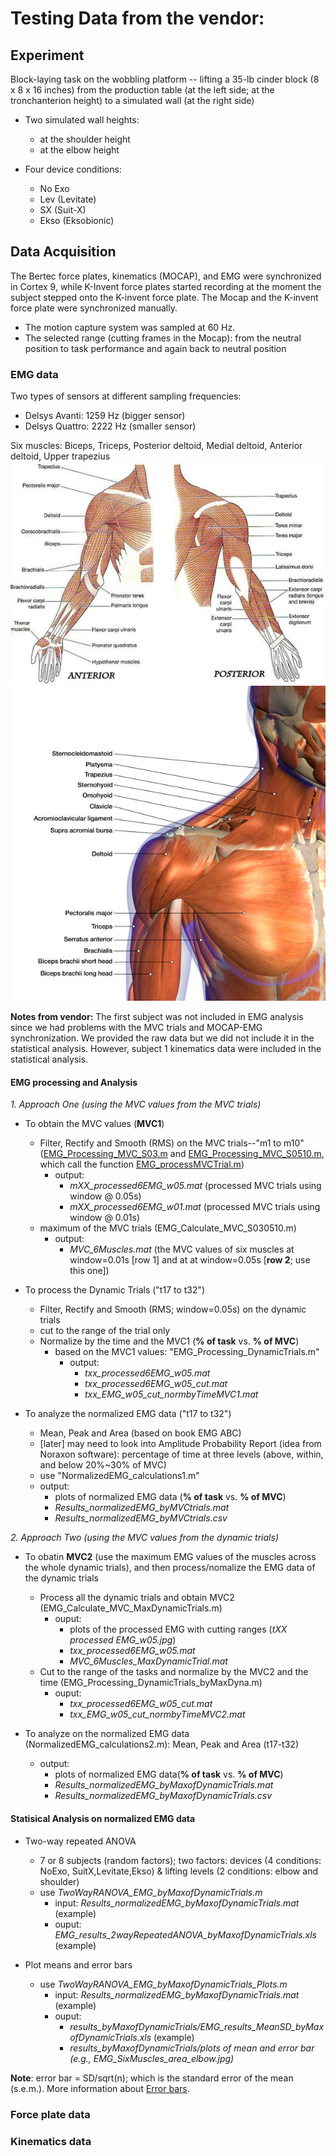 # Testing Data from the vendor: 

## Experiment
Block-laying task on the wobbling platform -- lifting a 35-lb cinder block (8 x 8 x 16 inches) from the production table (at the left side; at the tronchanterion height) to a simulated wall (at the right side) 
- Two simulated wall heights:
	- at the shoulder height
	- at the elbow height

- Four device conditions:
	- No Exo
	- Lev (Levitate)
	- SX (Suit-X)
	- Ekso (Eksobionic)

## Data Acquisition
The Bertec force plates, kinematics (MOCAP), and EMG were synchronized in Cortex 9, while K-Invent force plates started recording at the moment the subject stepped onto the K-invent force plate. The Mocap and the K-invent force plate were synchronized manually.
- The motion capture system was sampled at 60 Hz.
- The selected range (cutting frames in the Mocap): from the neutral position to task performance and again back to neutral position

### EMG data
Two types of sensors at different sampling frequencies:
- Delsys Avanti: 1259 Hz (bigger sensor)
- Delsys Quattro: 2222 Hz (smaller sensor)

Six muscles: Biceps, Triceps, Posterior deltoid, Medial deltoid, Anterior deltoid, Upper trapezius
  ![6Muscles1](Pictures/ArmMuscles1.jpg "Arm_Muscles1")
  ![6Muscles2](Pictures/ArmMuscles2.jpg "Arm_Muscles2")
  
**Notes from vendor:**
The first subject was not included in EMG analysis since we had problems with the MVC trials and MOCAP-EMG synchronization. We provided the raw data but we did not include it in the statistical analysis. However, subject 1 kinematics data were included in the statistical analysis.

#### EMG processing and Analysis
_*1. Approach One (using the MVC values from the MVC trials)*_
- To obtain the MVC values (**MVC1**)
	- Filter, Rectify and Smooth (RMS) on the MVC trials--"m1 to m10" ([EMG_Processing_MVC_S03.m](functions/EMG_Processing_MVC_S03.m) and [EMG_Processing_MVC_S0510.m](functions/EMG_Processing_MVC_S0510.m), which call the function [EMG_processMVCTrial.m](functions/EMG_processMVCTrial.m))
	  - output: 
	    - *mXX_processed6EMG_w05.mat* (processed MVC trials using window @ 0.05s)
	    - *mXX_processed6EMG_w01.mat* (processed MVC trials using window @ 0.01s) 
	- maximum of the MVC trials (EMG_Calculate_MVC_S030510.m)
	  - output: 
	    - *MVC_6Muscles.mat* (the MVC values of six muscles at window=0.01s [row 1] and at at window=0.05s [**row 2**; use this one])

- To process the Dynamic Trials ("t17 to t32")
	- Filter, Rectify and Smooth (RMS; window=0.05s) on the dynamic trials
	- cut to the range of the trial only 
	- Normalize by the time and the MVC1 (**% of task** vs. **% of MVC**)
	   - based on the MVC1 values: "EMG_Processing_DynamicTrials.m"
	     - output: 
	       - *txx_processed6EMG_w05.mat*
	       - *txx_processed6EMG_w05_cut.mat*
	       - *txx_EMG_w05_cut_normbyTimeMVC1.mat*
	       
- To analyze the normalized EMG data ("t17 to t32")
  - Mean, Peak and Area (based on book EMG ABC)
  - [later] may need to look into Amplitude Probability Report (idea from Noraxon software): percentage of time at three levels (above, within, and below 20%~30% of MVC)
  - use "NormalizedEMG_calculations1.m"
  - output:
    - plots of normalized EMG data (**% of task** vs. **% of MVC**)
    - *Results_normalizedEMG_byMVCtrials.mat*
    - *Results_normalizedEMG_byMVCtrials.csv*

   
_*2. Approach Two (using the MVC values from the dynamic trials)*_
- To obatin **MVC2** (use the maximum EMG values of the muscles across the whole dynamic trials), and then process/nomalize the EMG data of the dynamic trials
  - Process all the dynamic trials and obtain MVC2 (EMG_Calculate_MVC_MaxDynamicTrials.m)
    - ouput: 
      - plots of the processed EMG with cutting ranges (*tXX processed EMG_w05.jpg*)
      - *txx_processed6EMG_w05.mat*
      - *MVC_6Muscles_MaxDynamicTrial.mat*
  -  Cut to the range of the tasks and normalize by the MVC2 and the time (EMG_Processing_DynamicTrials_byMaxDyna.m) 
     - ouput:
       - *txx_processed6EMG_w05_cut.mat*
       - *txx_EMG_w05_cut_normbyTimeMVC2.mat*
      
- To analyze on the normalized EMG data (NormalizedEMG_calculations2.m): Mean, Peak and Area (t17-t32)
  - output:
    - plots of normalized EMG data(**% of task** vs. **% of MVC**)
    - *Results_normalizedEMG_byMaxofDynamicTrials.mat*
    - *Results_normalizedEMG_byMaxofDynamicTrials.csv*

#### Statisical Analysis on normalized EMG data
- Two-way repeated ANOVA
  - 7 or 8 subjects (random factors); two factors: devices (4 conditions: NoExo, SuitX,Levitate,Ekso) & lifting levels (2 conditions: elbow and shoulder)
  - use *TwoWayRANOVA_EMG_byMaxofDynamicTrials.m*
    - input: *Results_normalizedEMG_byMaxofDynamicTrials.mat* (example)
    - ouput: *EMG_results_2wayRepeatedANOVA_byMaxofDynamicTrials.xls* (example)
    
- Plot means and error bars
  - use *TwoWayRANOVA_EMG_byMaxofDynamicTrials_Plots.m*
    - input: *Results_normalizedEMG_byMaxofDynamicTrials.mat* (example)
    - ouput: 
      - *results_byMaxofDynamicTrials/EMG_results_MeanSD_byMaxofDynamicTrials.xls* (example)
      - *results_byMaxofDynamicTrials/plots of mean and error bar (e.g., EMG_SixMuscles_area_elbow.jpg)*
      
**Note**: error bar = SD/sqrt(n); which is the standard error of the mean (s.e.m.). More information about [Error bars](https://www.nature.com/articles/nmeth.2659).


### Force plate data

### Kinematics data
